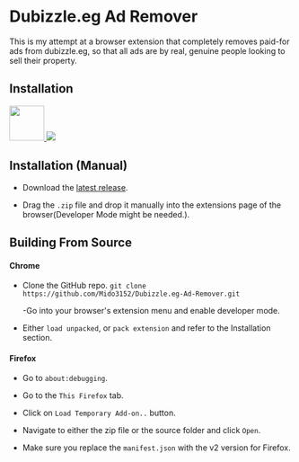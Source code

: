 # Dubizzle.eg Ad Remover

This is my attempt at a browser extension that completely removes paid-for ads from dubizzle.eg, so that all ads are by real, genuine people looking to sell their property.

## Installation

<a href="https://chromewebstore.google.com/detail/dubizzleeg-ad-remover/nnnmpbhndfmpgnnkpmhcnohdamcaillb">
<img src="https://storage.googleapis.com/web-dev-uploads/image/WlD8wC6g8khYWPJUsQceQkhXSlv1/iNEddTyWiMfLSwFD6qGq.png" height="62px"></img>
</a>
<a href="https://addons.mozilla.org/en-US/firefox/addon/dubizzle-eg-ad-remover/">
<img src="https://extensionworkshop.com/assets/img/documentation/publish/get-the-addon-178x60px.dad84b42.png" ></img>
</a>

## Installation (Manual)

- Download the [latest release](https://github.com/Mido3152/Dubizzle.eg-Ad-Remover/releases/).

- Drag the `.zip` file and drop it manually into the extensions page of the browser(Developer Mode might be needed.).

## Building From Source

#### Chrome

- Clone the GitHub repo.
  `git clone https://github.com/Mido3152/Dubizzle.eg-Ad-Remover.git`

  -Go into your browser's extension menu and enable developer mode.

- Either `load unpacked`, or `pack extension` and refer to the Installation section.

#### Firefox

- Go to `about:debugging`.

- Go to the `This Firefox` tab.

- Click on `Load Temporary Add-on..` button.

- Navigate to either the zip file or the source folder and click `Open`.

- Make sure you replace the `manifest.json` with the v2 version for Firefox.
